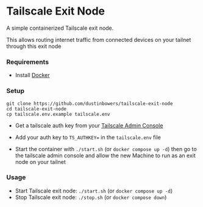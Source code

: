 # Tailscale Exit Node

A simple containerized Tailscale exit node.  
  
This allows routing internet traffic from connected devices on your tailnet through this exit node

### Requirements

- Install [Docker](https://www.docker.com/)

### Setup

```
git clone https://github.com/dustinbowers/tailscale-exit-node
cd tailscale-exit-node
cp tailscale.env.example tailscale.env
```
- Get a tailscale auth key from your [Tailscale Admin Console](https://login.tailscale.com/admin)
- Add your auth key to `TS_AUTHKEY=` in the `tailscale.env` file

- Start the container with `./start.sh` (or `docker compose up -d`) then go to the tailscale admin console and allow the new Machine to run as an exit node on your tailnet

### Usage

- Start Tailscale exit node: `./start.sh` (or `docker compose up -d`)
- Stop Tailscale exit node: `./stop.sh` (or `docker compose down`)

